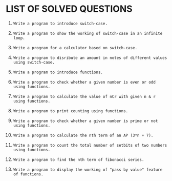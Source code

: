 # LIST OF SOLVED QUESTIONS

1.
    ```
    Write a program to introduce switch-case.
    ```
    
2.
    ```
    Write a program to show the working of switch-case in an infinite loop.
    ```
    
3.
    ```
    Write a program for a calculator based on switch-case.
    ```

4.
    ```
    Write a program to disribute an amount in notes of different values using switch-case.
    ```

5.
    ```
    Write a program to introduce functions.
    ```

6.
    ```
    Write a program to check whether a given number is even or odd using functions.
    ```

7.
    ```
    Write a program to calculate the value of nCr with given n & r using functions.
    ```

8.
    ```
    Write a program to print counting using functions.
    ```

9.
    ```
    Write a program to check whether a given number is prime or not using functions.
    ```

10.
    ```
    Write a program to calculate the nth term of an AP (3*n + 7).
    ```

11.
    ```
    Write a program to count the total number of setbits of two numbers using functions.
    ```
    
12.
    ```
    Write a program to find the nth term of fibonacci series.
    ```

13.
    ```
    Write a program to display the working of "pass by value" feature of functions.
    ```

